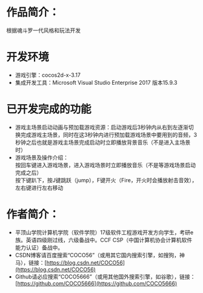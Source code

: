 # **作品简介：**
根据魂斗罗一代风格和玩法开发
# **开发环境**
- 游戏引擎：cocos2d-x-3.17
- 集成开发工具：Microsoft Visual Studio Enterprise 2017 版本15.9.3
# **已开发完成的功能**
- 游戏主场景启动动画与预加载游戏资源：启动游戏后3秒钟内从右到左逐渐切换完成游戏主场景，同时在这3秒钟内进行预加载游戏场景中要用到的音频，3秒钟之后也就是游戏主场景完成启动时立即播放背景音乐（不是进入主场景时）
- 游戏场景及操作介绍：
  <br>按回车键进入游戏场景，进入游戏场景时立即播放音乐（不是等游戏场景启动完成之后）
  <br>按下键趴下，按J键跳跃（jump），F键开火（Fire，开火时会播放射击音效），左右键进行左右移动

# **作者简介：**
- 平顶山学院计算机学院（软件学院）17级软件工程游戏开发方向学生，考研e族。英语四级刚过线，六级备战中。CCF CSP（中国计算机协会计算机软件能力认证）备战中。
- CSDN博客请百度搜索“COCO56”（或用其它国内搜索引擎，如搜狗，神马），链接：[https://blog.csdn.net/COCO56](https://blog.csdn.net/COCO56)
- Github请必应搜索“COCO5666”（或用其他国外搜索引擎，如谷歌），链接：[https://github.com/COCO5666](https://github.com/COCO5666)
